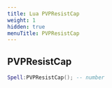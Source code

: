 ```yaml
---
title: Lua PVPResistCap
weight: 1
hidden: true
menuTitle: PVPResistCap
---
```

## PVPResistCap
```lua
Spell:PVPResistCap(); -- number
```
